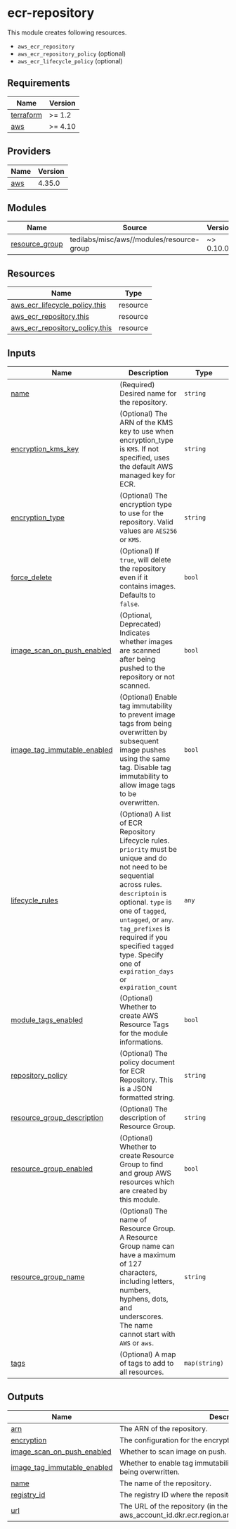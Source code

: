 # ecr-repository

This module creates following resources.

- `aws_ecr_repository`
- `aws_ecr_repository_policy` (optional)
- `aws_ecr_lifecycle_policy` (optional)

<!-- BEGINNING OF PRE-COMMIT-TERRAFORM DOCS HOOK -->
## Requirements

| Name | Version |
|------|---------|
| <a name="requirement_terraform"></a> [terraform](#requirement\_terraform) | >= 1.2 |
| <a name="requirement_aws"></a> [aws](#requirement\_aws) | >= 4.10 |

## Providers

| Name | Version |
|------|---------|
| <a name="provider_aws"></a> [aws](#provider\_aws) | 4.35.0 |

## Modules

| Name | Source | Version |
|------|--------|---------|
| <a name="module_resource_group"></a> [resource\_group](#module\_resource\_group) | tedilabs/misc/aws//modules/resource-group | ~> 0.10.0 |

## Resources

| Name | Type |
|------|------|
| [aws_ecr_lifecycle_policy.this](https://registry.terraform.io/providers/hashicorp/aws/latest/docs/resources/ecr_lifecycle_policy) | resource |
| [aws_ecr_repository.this](https://registry.terraform.io/providers/hashicorp/aws/latest/docs/resources/ecr_repository) | resource |
| [aws_ecr_repository_policy.this](https://registry.terraform.io/providers/hashicorp/aws/latest/docs/resources/ecr_repository_policy) | resource |

## Inputs

| Name | Description | Type | Default | Required |
|------|-------------|------|---------|:--------:|
| <a name="input_name"></a> [name](#input\_name) | (Required) Desired name for the repository. | `string` | n/a | yes |
| <a name="input_encryption_kms_key"></a> [encryption\_kms\_key](#input\_encryption\_kms\_key) | (Optional) The ARN of the KMS key to use when encryption\_type is `KMS`. If not specified, uses the default AWS managed key for ECR. | `string` | `null` | no |
| <a name="input_encryption_type"></a> [encryption\_type](#input\_encryption\_type) | (Optional) The encryption type to use for the repository. Valid values are `AES256` or `KMS`. | `string` | `"AES256"` | no |
| <a name="input_force_delete"></a> [force\_delete](#input\_force\_delete) | (Optional) If `true`, will delete the repository even if it contains images. Defaults to `false`. | `bool` | `false` | no |
| <a name="input_image_scan_on_push_enabled"></a> [image\_scan\_on\_push\_enabled](#input\_image\_scan\_on\_push\_enabled) | (Optional, Deprecated) Indicates whether images are scanned after being pushed to the repository or not scanned. | `bool` | `false` | no |
| <a name="input_image_tag_immutable_enabled"></a> [image\_tag\_immutable\_enabled](#input\_image\_tag\_immutable\_enabled) | (Optional) Enable tag immutability to prevent image tags from being overwritten by subsequent image pushes using the same tag. Disable tag immutability to allow image tags to be overwritten. | `bool` | `false` | no |
| <a name="input_lifecycle_rules"></a> [lifecycle\_rules](#input\_lifecycle\_rules) | (Optional) A list of ECR Repository Lifecycle rules. `priority` must be unique and do not need to be sequential across rules. `descriptoin` is optional. `type` is one of `tagged`, `untagged`, or `any`. `tag_prefixes` is required if you specified `tagged` type. Specify one of `expiration_days` or `expiration_count` | `any` | `[]` | no |
| <a name="input_module_tags_enabled"></a> [module\_tags\_enabled](#input\_module\_tags\_enabled) | (Optional) Whether to create AWS Resource Tags for the module informations. | `bool` | `true` | no |
| <a name="input_repository_policy"></a> [repository\_policy](#input\_repository\_policy) | (Optional) The policy document for ECR Repository. This is a JSON formatted string. | `string` | `""` | no |
| <a name="input_resource_group_description"></a> [resource\_group\_description](#input\_resource\_group\_description) | (Optional) The description of Resource Group. | `string` | `"Managed by Terraform."` | no |
| <a name="input_resource_group_enabled"></a> [resource\_group\_enabled](#input\_resource\_group\_enabled) | (Optional) Whether to create Resource Group to find and group AWS resources which are created by this module. | `bool` | `true` | no |
| <a name="input_resource_group_name"></a> [resource\_group\_name](#input\_resource\_group\_name) | (Optional) The name of Resource Group. A Resource Group name can have a maximum of 127 characters, including letters, numbers, hyphens, dots, and underscores. The name cannot start with `AWS` or `aws`. | `string` | `""` | no |
| <a name="input_tags"></a> [tags](#input\_tags) | (Optional) A map of tags to add to all resources. | `map(string)` | `{}` | no |

## Outputs

| Name | Description |
|------|-------------|
| <a name="output_arn"></a> [arn](#output\_arn) | The ARN of the repository. |
| <a name="output_encryption"></a> [encryption](#output\_encryption) | The configuration for the encryption of repository. |
| <a name="output_image_scan_on_push_enabled"></a> [image\_scan\_on\_push\_enabled](#output\_image\_scan\_on\_push\_enabled) | Whether to scan image on push. |
| <a name="output_image_tag_immutable_enabled"></a> [image\_tag\_immutable\_enabled](#output\_image\_tag\_immutable\_enabled) | Whether to enable tag immutability to prevent image tags from being overwritten. |
| <a name="output_name"></a> [name](#output\_name) | The name of the repository. |
| <a name="output_registry_id"></a> [registry\_id](#output\_registry\_id) | The registry ID where the repository was created. |
| <a name="output_url"></a> [url](#output\_url) | The URL of the repository (in the form aws\_account\_id.dkr.ecr.region.amazonaws.com/repositoryName). |
<!-- END OF PRE-COMMIT-TERRAFORM DOCS HOOK -->
